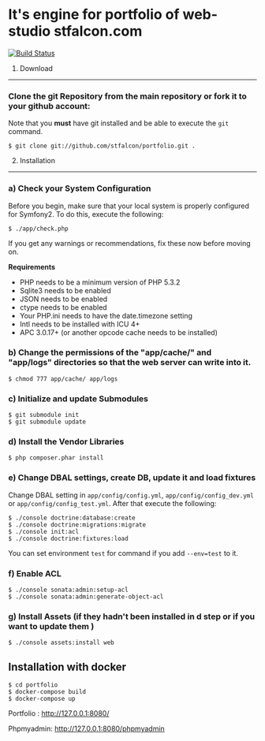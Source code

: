 It's engine for portfolio of web-studio stfalcon.com
========================================

[![Build Status](https://secure.travis-ci.org/stfalcon/portfolio.png?branch=master)](http://travis-ci.org/stfalcon/portfolio)

1) Download
--------------------------------

### Clone the git Repository from the main repository or fork it to your github account:

Note that you **must** have git installed and be able to execute the `git`
command.

	$ git clone git://github.com/stfalcon/portfolio.git .

2) Installation
---------------

### a) Check your System Configuration

Before you begin, make sure that your local system is properly configured
for Symfony2. To do this, execute the following:

	$ ./app/check.php 

If you get any warnings or recommendations, fix these now before moving on. 

**Requirements**

* PHP needs to be a minimum version of PHP 5.3.2
* Sqlite3 needs to be enabled
* JSON needs to be enabled
* ctype needs to be enabled
* Your PHP.ini needs to have the date.timezone setting
* Intl needs to be installed with ICU 4+
* APC 3.0.17+ (or another opcode cache needs to be installed)


### b) Change the permissions of the "app/cache/" and "app/logs" directories so that the web server can write into it. 

	$ chmod 777 app/cache/ app/logs

### c) Initialize and update Submodules

	$ git submodule init
	$ git submodule update

### d) Install the Vendor Libraries

    $ php composer.phar install

### e) Change DBAL settings, create DB, update it and load fixtures

Change DBAL setting in `app/config/config.yml`, `app/config/config_dev.yml` or 
`app/config/config_test.yml`. After that execute the following:

    $ ./console doctrine:database:create
    $ ./console doctrine:migrations:migrate
    $ ./console init:acl
    $ ./console doctrine:fixtures:load

You can set environment `test` for command if you add `--env=test` to it.

### f) Enable ACL

    $ ./console sonata:admin:setup-acl
    $ ./console sonata:admin:generate-object-acl

### g) Install Assets (if they hadn't been installed in **d** step or if you want to update them )

    $ ./console assets:install web
    

**Installation with docker** 
 ------------------
    $ cd portfolio
    $ docker-compose build
    $ docker-compose up
    
Portfolio : http://127.0.0.1:8080/

Phpmyadmin: http://127.0.0.1:8080/phpmyadmin